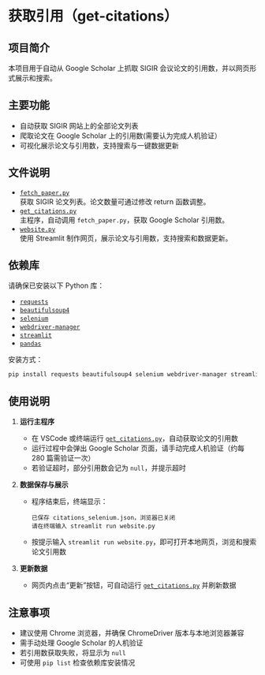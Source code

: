 # 获取引用（get-citations）

## 项目简介

本项目用于自动从 Google Scholar 上抓取 SIGIR 会议论文的引用数，并以网页形式展示和搜索。

## 主要功能

- 自动获取 SIGIR 网站上的全部论文列表
- 爬取论文在 Google Scholar 上的引用数(需要认为完成人机验证）
- 可视化展示论文与引用数，支持搜索与一键数据更新

## 文件说明

- [`fetch_paper.py`](https://github.com/chenxuanyi-hub/get-citations/blob/main/fetch_paper.py)  
  获取 SIGIR 论文列表。论文数量可通过修改 return 函数调整。
- [`get_citations.py`](https://github.com/chenxuanyi-hub/get-citations/blob/main/get_citations.py)  
  主程序，自动调用 `fetch_paper.py`，获取 Google Scholar 引用数。
- [`website.py`](https://github.com/chenxuanyi-hub/get-citations/blob/main/website.py)  
  使用 Streamlit 制作网页，展示论文与引用数，支持搜索和数据更新。

## 依赖库

请确保已安装以下 Python 库：

- [`requests`](https://docs.python-requests.org/en/master/)
- [`beautifulsoup4`](https://www.crummy.com/software/BeautifulSoup/bs4/doc/)
- [`selenium`](https://selenium-python.readthedocs.io/)
- [`webdriver-manager`](https://github.com/SergeyPirogov/webdriver_manager)
- [`streamlit`](https://docs.streamlit.io/)
- [`pandas`](https://pandas.pydata.org/)

安装方式：
```bash
pip install requests beautifulsoup4 selenium webdriver-manager streamlit pandas
```

## 使用说明

1. **运行主程序**
    - 在 VSCode 或终端运行 [`get_citations.py`](https://github.com/chenxuanyi-hub/get-citations/blob/main/get_citations.py)，自动获取论文的引用数
    - 运行过程中会弹出 Google Scholar 页面，请手动完成人机验证（约每 280 篇需验证一次）
    - 若验证超时，部分引用数会记为 `null`，并提示超时

2. **数据保存与展示**
    - 程序结束后，终端显示：
      ```
      已保存 citations_selenium.json，浏览器已关闭
      请在终端输入 streamlit run website.py
      ```
    - 按提示输入 `streamlit run website.py`，即可打开本地网页，浏览和搜索论文引用数

3. **更新数据**
    - 网页内点击“更新”按钮，可自动运行 [`get_citations.py`](https://github.com/chenxuanyi-hub/get-citations/blob/main/get_citations.py) 并刷新数据

## 注意事项

- 建议使用 Chrome 浏览器，并确保 ChromeDriver 版本与本地浏览器兼容
- 需手动处理 Google Scholar 的人机验证
- 若引用数获取失败，将显示为 `null`
- 可使用 `pip list` 检查依赖库安装情况


